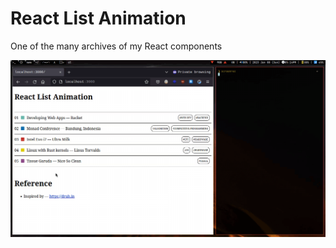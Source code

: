 React List Animation
====================

One of the many archives of my React components

![preview](./preview/1.gif)
